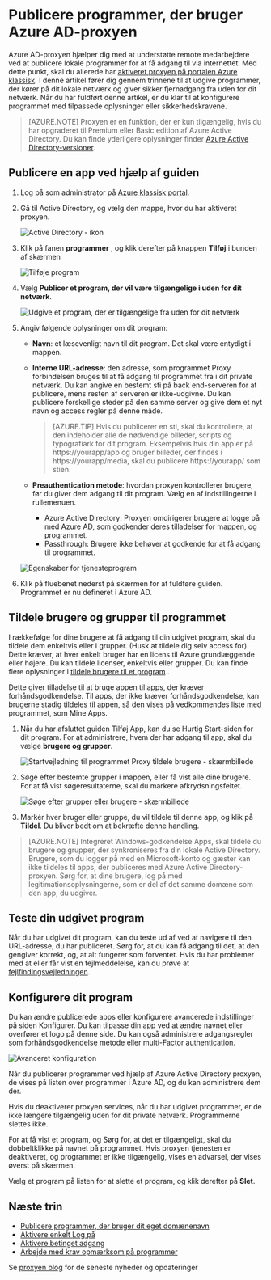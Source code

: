 <properties
    pageTitle="Publicere apps med Azure AD-proxyen | Microsoft Azure"
    description="Udgive lokale programmer til skyen med Azure AD-proxyen."
    services="active-directory"
    documentationCenter=""
    authors="kgremban"
    manager="femila"
    editor=""/>

<tags
    ms.service="active-directory"
    ms.workload="identity"
    ms.tgt_pltfrm="na"
    ms.devlang="na"
    ms.topic="get-started-article"
    ms.date="07/19/2016"
    ms.author="kgremban"/>


# <a name="publish-applications-using-azure-ad-application-proxy"></a>Publicere programmer, der bruger Azure AD-proxyen

Azure AD-proxyen hjælper dig med at understøtte remote medarbejdere ved at publicere lokale programmer for at få adgang til via internettet. Med dette punkt, skal du allerede har [aktiveret proxyen på portalen Azure klassisk](active-directory-application-proxy-enable.md). I denne artikel fører dig gennem trinnene til at udgive programmer, der kører på dit lokale netværk og giver sikker fjernadgang fra uden for dit netværk. Når du har fuldført denne artikel, er du klar til at konfigurere programmet med tilpassede oplysninger eller sikkerhedskravene.

> [AZURE.NOTE] Proxyen er en funktion, der er kun tilgængelig, hvis du har opgraderet til Premium eller Basic edition af Azure Active Directory. Du kan finde yderligere oplysninger finder [Azure Active Directory-versioner](active-directory-editions.md).

## <a name="publish-an-app-using-the-wizard"></a>Publicere en app ved hjælp af guiden

1. Log på som administrator på [Azure klassisk portal](https://manage.windowsazure.com/).
2. Gå til Active Directory, og vælg den mappe, hvor du har aktiveret proxyen.

    ![Active Directory - ikon](./media/active-directory-application-proxy-publish/ad_icon.png)

3. Klik på fanen **programmer** , og klik derefter på knappen **Tilføj** i bunden af skærmen

    ![Tilføje program](./media/active-directory-application-proxy-publish/aad_appproxy_selectdirectory.png)

4. Vælg **Publicer et program, der vil være tilgængelige i uden for dit netværk**.

    ![Udgive et program, der er tilgængelige fra uden for dit netværk](./media/active-directory-application-proxy-publish/aad_appproxy_addapp.png)

5. Angiv følgende oplysninger om dit program:

    - **Navn**: et læsevenligt navn til dit program. Det skal være entydigt i mappen.
    - **Interne URL-adresse**: den adresse, som programmet Proxy forbindelsen bruges til at få adgang til programmet fra i dit private netværk. Du kan angive en bestemt sti på back end-serveren for at publicere, mens resten af serveren er ikke-udgivne. Du kan publicere forskellige steder på den samme server og give dem et nyt navn og access regler på denne måde.

        > [AZURE.TIP] Hvis du publicerer en sti, skal du kontrollere, at den indeholder alle de nødvendige billeder, scripts og typografiark for dit program. Eksempelvis hvis din app er på https://yourapp/app og bruger billeder, der findes i https://yourapp/media, skal du publicere https://yourapp/ som stien.

    - **Preauthentication metode**: hvordan proxyen kontrollerer brugere, før du giver dem adgang til dit program. Vælg en af indstillingerne i rullemenuen.

        - Azure Active Directory: Proxyen omdirigerer brugere at logge på med Azure AD, som godkender deres tilladelser for mappen, og programmet.
        - Passthrough: Brugere ikke behøver at godkende for at få adgang til programmet.

    ![Egenskaber for tjenesteprogram](./media/active-directory-application-proxy-publish/aad_appproxy_appproperties.png)  

6. Klik på fluebenet nederst på skærmen for at fuldføre guiden. Programmet er nu defineret i Azure AD.


## <a name="assign-users-and-groups-to-the-application"></a>Tildele brugere og grupper til programmet

I rækkefølge for dine brugere at få adgang til din udgivet program, skal du tildele dem enkeltvis eller i grupper. (Husk at tildele dig selv access for). Dette kræver, at hver enkelt bruger har en licens til Azure grundlæggende eller højere. Du kan tildele licenser, enkeltvis eller grupper. Du kan finde flere oplysninger i [tildele brugere til et program](active-directory-applications-guiding-developers-assigning-users.md) . 

Dette giver tilladelse til at bruge appen til apps, der kræver forhåndsgodkendelse. Til apps, der ikke kræver forhåndsgodkendelse, kan brugerne stadig tildeles til appen, så den vises på vedkommendes liste med programmet, som Mine Apps.

1. Når du har afsluttet guiden Tilføj App, kan du se Hurtig Start-siden for dit program. For at administrere, hvem der har adgang til app, skal du vælge **brugere og grupper**.

    ![Startvejledning til programmet Proxy tildele brugere - skærmbillede](./media/active-directory-application-proxy-publish/aad_appproxy_usersgroups.png)

2. Søge efter bestemte grupper i mappen, eller få vist alle dine brugere. For at få vist søgeresultaterne, skal du markere afkrydsningsfeltet.

    ![Søge efter grupper eller brugere - skærmbillede](./media/active-directory-application-proxy-publish/aad_appproxy_search.png)

2. Markér hver bruger eller gruppe, du vil tildele til denne app, og klik på **Tildel**. Du bliver bedt om at bekræfte denne handling.

> [AZURE.NOTE] Integreret Windows-godkendelse Apps, skal tildele du brugere og grupper, der synkroniseres fra din lokale Active Directory. Brugere, som du logger på med en Microsoft-konto og gæster kan ikke tildeles til apps, der publiceres med Azure Active Directory-proxyen. Sørg for, at dine brugere, log på med legitimationsoplysningerne, som er del af det samme domæne som den app, du udgiver.

## <a name="test-your-published-application"></a>Teste din udgivet program

Når du har udgivet dit program, kan du teste ud af ved at navigere til den URL-adresse, du har publiceret. Sørg for, at du kan få adgang til det, at den gengiver korrekt, og, at alt fungerer som forventet. Hvis du har problemer med at eller får vist en fejlmeddelelse, kan du prøve at [fejlfindingsvejledningen](active-directory-application-proxy-troubleshoot.md).

## <a name="configure-your-application"></a>Konfigurere dit program

Du kan ændre publicerede apps eller konfigurere avancerede indstillinger på siden Konfigurer. Du kan tilpasse din app ved at ændre navnet eller overfører et logo på denne side. Du kan også administrere adgangsregler som forhåndsgodkendelse metode eller multi-Factor authentication.

![Avanceret konfiguration](./media/active-directory-application-proxy-publish/aad_appproxy_configure.png)


Når du publicerer programmer ved hjælp af Azure Active Directory proxyen, de vises på listen over programmer i Azure AD, og du kan administrere dem der.

Hvis du deaktiverer proxyen services, når du har udgivet programmer, er de ikke længere tilgængelig uden for dit private netværk. Programmerne slettes ikke.

For at få vist et program, og Sørg for, at det er tilgængeligt, skal du dobbeltklikke på navnet på programmet. Hvis proxyen tjenesten er deaktiveret, og programmet er ikke tilgængelig, vises en advarsel, der vises øverst på skærmen.

Vælg et program på listen for at slette et program, og klik derefter på **Slet**.

## <a name="next-steps"></a>Næste trin

- [Publicere programmer, der bruger dit eget domænenavn](active-directory-application-proxy-custom-domains.md)
- [Aktivere enkelt Log på](active-directory-application-proxy-sso-using-kcd.md)
- [Aktivere betinget adgang](active-directory-application-proxy-conditional-access.md)
- [Arbejde med krav opmærksom på programmer](active-directory-application-proxy-claims-aware-apps.md)

Se [proxyen blog](http://blogs.technet.com/b/applicationproxyblog/) for de seneste nyheder og opdateringer
